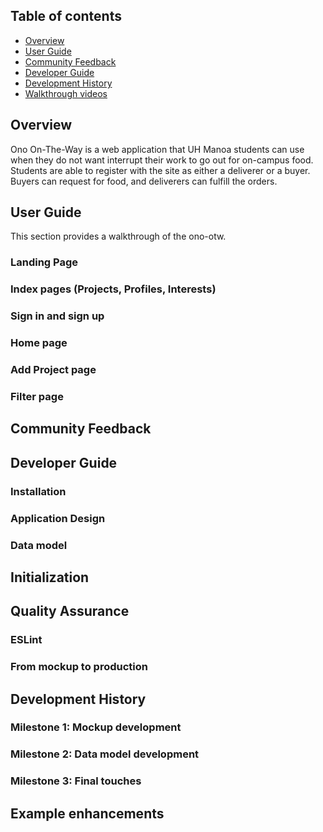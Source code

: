 ## Table of contents

* [Overview](#overview)
* [User Guide](#user-guide)
* [Community Feedback](#community-feedback)
* [Developer Guide](#developer-guide)
* [Development History](#development-history)
* [Walkthrough videos](#walkthrough-videos)

## Overview

Ono On-The-Way is a web application that UH Manoa students can use when they do not want interrupt their work to go out for on-campus food. Students are able to register with the site as either a deliverer or a buyer. Buyers can request for food, and deliverers can fulfill the orders.

## User Guide

This section provides a walkthrough of the ono-otw.

### Landing Page



### Index pages (Projects, Profiles, Interests)



### Sign in and sign up



### Home page


### Add Project page



### Filter page


## Community Feedback


## Developer Guide



### Installation


### Application Design



### Data model



## Initialization


## Quality Assurance

### ESLint



### From mockup to production



## Development History



### Milestone 1: Mockup development



### Milestone 2: Data model development



### Milestone 3: Final touches



## Example enhancements








